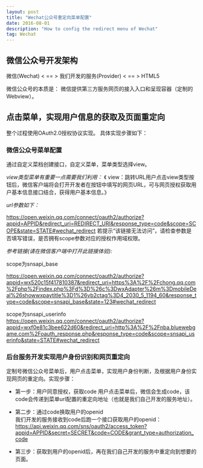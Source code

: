 ```yaml
---
layout: post
title: "Wechat公众号重定向菜单配置"
date: 2016-08-01 
description: "How to config the redirect menu of Wechat"
tag: Wechat
---   
```


## 微信公众号开发架构

微信(Wechat) < == > 我们开发的服务(Provider) < == > HTML5

微信公众号的本质是：
微信提供第三方服务网页的接入入口和呈现容器（定制的Webview）。

## 点击菜单，实现用户信息的获取及页面重定向

整个过程使用OAuth2.0授权协议实现。
具体实现步骤如下：

### 微信公众号菜单配置 

通过自定义菜档创建接口，自定义菜单，菜单类型选择view。

*view类型菜单有重要一点需要我们利用：*
  《 view：跳转URL用户点击view类型按钮后，微信客户端将会打开开发者在按钮中填写的网页URL，可与网页授权获取用户基本信息接口结合，获得用户基本信息。》

  *url参数如下：*

  https://open.weixin.qq.com/connect/oauth2/authorize?appid=APPID&redirect_uri=REDIRECT_URI&response_type=code&scope=SCOPE&state=STATE#wechat_redirect 若提示“该链接无法访问”，请检查参数是否填写错误，是否拥有scope参数对应的授权作用域权限。

  *参考链接(请在微信客户端中打开此链接体验):*

  scope为snsapi_base

  https://open.weixin.qq.com/connect/oauth2/authorize?appid=wx520c15f417810387&redirect_uri=https%3A%2F%2Fchong.qq.com%2Fphp%2Findex.php%3Fd%3D%26c%3DwxAdapter%26m%3DmobileDeal%26showwxpaytitle%3D1%26vb2ctag%3D4_2030_5_1194_60&response_type=code&scope=snsapi_base&state=123#wechat_redirect

  scope为snsapi_userinfo
  https://open.weixin.qq.com/connect/oauth2/authorize?appid=wxf0e81c3bee622d60&redirect_uri=http%3A%2F%2Fnba.bluewebgame.com%2Foauth_response.php&response_type=code&scope=snsapi_userinfo&state=STATE#wechat_redirect

### 后台服务开发实现用户身份识别和网页重定向

定制号微信公众号菜单后，用户点击菜单，实现用户身份判断，及根据用户身份实现网页的重定向。实现步骤：

-  第一步：用户同意授权，获取code
   用户点击菜单后，微信会生成code，该code会传递到菜单url配置的重定向地址（也就是我们自己开发的服务地址）。

- 第二步：通过code换取用户的openid  
   我们开发的服务接收到code后跑一个接口获取用户的openid：
   https://api.weixin.qq.com/sns/oauth2/access_token?appid=APPID&secret=SECRET&code=CODE&grant_type=authorization_code

- 第三步：获取到用户的openid后，再在我们自己开发的服务中重定向到想要的页面。

